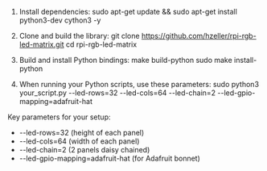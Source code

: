 1. Install dependencies:
  sudo apt-get update && sudo apt-get install python3-dev cython3 -y

  2. Clone and build the library:
  git clone https://github.com/hzeller/rpi-rgb-led-matrix.git
  cd rpi-rgb-led-matrix

  3. Build and install Python bindings:
  make build-python
  sudo make install-python

  4. When running your Python scripts, use these parameters:
  sudo python3 your_script.py --led-rows=32 --led-cols=64 --led-chain=2
  --led-gpio-mapping=adafruit-hat

  Key parameters for your setup:
  - --led-rows=32 (height of each panel)
  - --led-cols=64 (width of each panel)
  - --led-chain=2 (2 panels daisy chained)
  - --led-gpio-mapping=adafruit-hat (for Adafruit bonnet)
